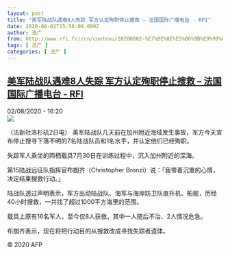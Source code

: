 ```yaml
---
layout: post
title: "美军陆战队遇难8人失踪 军方认定殉职停止搜救 – 法国国际广播电台 - RFI"
date: 2020-08-02T15:56:09.000Z
author: 法广
from: http://www.rfi.fr//cn/contenu/20200802-%E7%BE%8E%E5%86%9B%E9%99%86%E6%88%98%E9%98%9F%E9%81%87%E9%9A%BE8%E4%BA%BA%E5%A4%B1%E8%B8%AA-%E5%86%9B%E6%96%B9%E8%AE%A4%E5%AE%9A%E6%AE%89%E8%81%8C%E5%81%9C%E6%AD%A2%E6%90%9C%E6%95%91
tags: [ 法广 ]
categories: [ 法广 ]
---
```

<!--1596383769000-->
[美军陆战队遇难8人失踪 军方认定殉职停止搜救 – 法国国际广播电台 - RFI](http://www.rfi.fr//cn/contenu/20200802-%E7%BE%8E%E5%86%9B%E9%99%86%E6%88%98%E9%98%9F%E9%81%87%E9%9A%BE8%E4%BA%BA%E5%A4%B1%E8%B8%AA-%E5%86%9B%E6%96%B9%E8%AE%A4%E5%AE%9A%E6%AE%89%E8%81%8C%E5%81%9C%E6%AD%A2%E6%90%9C%E6%95%91)
------

<div>
<div>02/08/2020 - 16:20</div><img src="https://s.rfi.fr/media/display/3f8d0558-d4ce-11ea-8258-005056bff430/w:310/p:16x9/int0015b.200802222002.jpg"><div class="t-content__body u-clearfix"><div class="m-interstitial"></div><p>（法新社洛杉矶2日电）    美军陆战队几天前在加州附近海域发生事故，军方今天宣布停止搜寻下落不明的7名陆战队员和1名水手，并认定他们已经殉职。</p><p>    失踪军人乘坐的两栖载具7月30日在训练过程中，沉入加州附近的深海。</p><p>    第15陆战远征队指挥官布朗齐（Christopher Bronzi）说：「我带着沉重的心情，决定结束搜救行动。」</p><p>    陆战队透过声明表示，军方出动陆战队、海军与海岸防卫队直升机、船舰，历经40小时搜救，一共找了超过1000平方海里的范围。</p><p>    载具上原有16名军人，至今仅8人获救，其中一人随后不治、2人情况危急。</p><p>    布朗齐表示，现在将把行动目的从搜救改成寻找失踪者遗体。</p><p class="t-copyright">© 2020 AFP</p>        </div>
</div>
